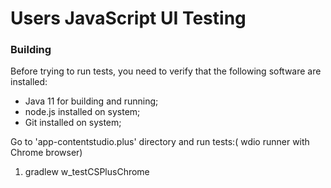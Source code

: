 Users JavaScript UI Testing
===

### Building

Before trying to run tests, you need to verify that the following software are installed:

* Java 11 for building and running;
* node.js installed on system;
* Git installed on system;


 Go to 'app-contentstudio.plus' directory and run tests:( wdio runner with Chrome browser)
  1. gradlew w_testCSPlusChrome  
  
  
